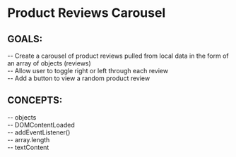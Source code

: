 # Product Reviews Carousel

## GOALS:
-- Create a carousel of product reviews pulled from local data in the form of an array of objects (reviews)<br>
-- Allow user to toggle right or left through each review<br>
-- Add a button to view a random product review

## CONCEPTS:
-- objects<br>
-- DOMContentLoaded<br>
-- addEventListener()<br>
-- array.length<br>
-- textContent